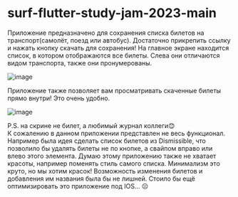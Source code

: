 # surf-flutter-study-jam-2023-main
 
Приложение предназначено для сохранения списка билетов на транспорт(самолёт, поезд или автобус). Достаточно прикрепить ссылку и нажать кнопку скачать для сохранения! 
На главное экране находится список, в котором отображаются все билеты. Слева они отличаются видом транспорта, также они пронумерованы.<br/>

![image](https://user-images.githubusercontent.com/81572621/230785348-65331677-c182-4201-9106-3b8cca32830c.png)

Приложение также позволяет вам просматривать скаченные билеты прямо внутри! Это очень удобно.<br/>

![image](https://user-images.githubusercontent.com/81572621/230785362-4b9517ef-c9a9-42ce-a1b7-5910f828b915.png)

P.S. на скрине не билет, а любимый журнал коллеги😊<br/>
К сожалению в данном приложении представлен не весь функционал. Например была идея сделать список билетов из Dismissible, что позволило бы удалять билеты не по кнопке, а свайпом вправо или влево этого элемента. Думаю этому приложению также не хватает красоты, например поменять стиль самого списка. Минимализм это круто, но мы хотим красок! Возможность изменения билетов и добавления им названия была бы не лишней.
Стоило бы ещё оптимизировать это приложение под IOS… ☹
